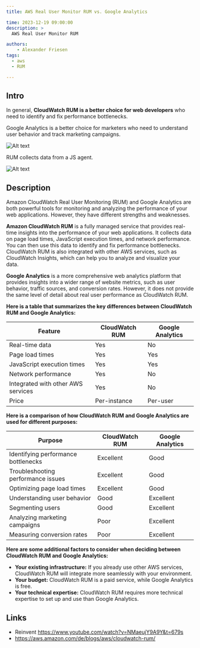 ```yaml
---
title: AWS Real User Monitor RUM vs. Google Analytics

time: 2023-12-19 09:00:00
description: >
  AWS Real User Monitor RUM

authors:
    - Alexander Friesen
tags:
  - aws
  - RUM

---
```


## Intro

In general, **CloudWatch RUM is a better choice for web developers** who need to identify and fix performance bottlenecks.

Google Analytics is a better choice for marketers who need to understand user behavior and track marketing campaigns.

![Alt text](https://s3.eu-central-1.amazonaws.com/alf-digital-wiki-pics/sharex/vTR49qZ3QL.png)


RUM collects data from a JS agent.

![Alt text](https://s3.eu-central-1.amazonaws.com/alf-digital-wiki-pics/sharex/NuVAGCZwvK.png)

## Description

Amazon CloudWatch Real User Monitoring (RUM) and Google Analytics are both powerful tools for monitoring and analyzing the performance of your web applications. However, they have different strengths and weaknesses.

**Amazon CloudWatch RUM** is a fully managed service that provides real-time insights into the performance of your web applications. It collects data on page load times, JavaScript execution times, and network performance. You can then use this data to identify and fix performance bottlenecks. CloudWatch RUM is also integrated with other AWS services, such as CloudWatch Insights, which can help you to analyze and visualize your data.

**Google Analytics** is a more comprehensive web analytics platform that provides insights into a wider range of website metrics, such as user behavior, traffic sources, and conversion rates. However, it does not provide the same level of detail about real user performance as CloudWatch RUM.

**Here is a table that summarizes the key differences between CloudWatch RUM and Google Analytics:**

| Feature | CloudWatch RUM | Google Analytics |
|---|---|---|
| Real-time data | Yes | No |
| Page load times | Yes | Yes |
| JavaScript execution times | Yes | Yes |
| Network performance | Yes | No |
| Integrated with other AWS services | Yes | No |
| Price | Per-instance | Per-user |

**Here is a comparison of how CloudWatch RUM and Google Analytics are used for different purposes:**

| Purpose | CloudWatch RUM | Google Analytics |
|---|---|---|
| Identifying performance bottlenecks | Excellent | Good |
| Troubleshooting performance issues | Excellent | Good |
| Optimizing page load times | Excellent | Good |
| Understanding user behavior | Good | Excellent |
| Segmenting users | Good | Excellent |
| Analyzing marketing campaigns | Poor | Excellent |
| Measuring conversion rates | Poor | Excellent |



**Here are some additional factors to consider when deciding between CloudWatch RUM and Google Analytics:**

* **Your existing infrastructure:** If you already use other AWS services, CloudWatch RUM will integrate more seamlessly with your environment.
* **Your budget:** CloudWatch RUM is a paid service, while Google Analytics is free.
* **Your technical expertise:** CloudWatch RUM requires more technical expertise to set up and use than Google Analytics.

## Links

 - Reinvent <https://www.youtube.com/watch?v=NMaeujY9A9Y&t=679s>
 - <https://aws.amazon.com/de/blogs/aws/cloudwatch-rum/>
